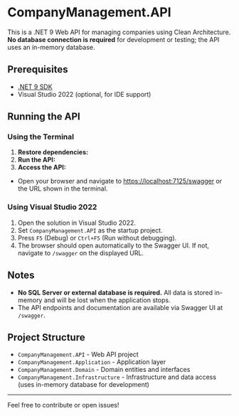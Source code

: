 # CompanyManagement.API

This is a .NET 9 Web API for managing companies using Clean Architecture.  
**No database connection is required** for development or testing; the API uses an in-memory database.

## Prerequisites

- [.NET 9 SDK](https://dotnet.microsoft.com/download/dotnet/9.0)
- Visual Studio 2022 (optional, for IDE support)

## Running the API

### Using the Terminal

1. **Restore dependencies:**
2. **Run the API:**
3. **Access the API:**
- Open your browser and navigate to [https://localhost:7125/swagger](https://localhost:7125/swagger) or the URL shown in the terminal.

### Using Visual Studio 2022

1. Open the solution in Visual Studio 2022.
2. Set `CompanyManagement.API` as the startup project.
3. Press `F5` (Debug) or `Ctrl+F5` (Run without debugging).
4. The browser should open automatically to the Swagger UI. If not, navigate to `/swagger` on the displayed URL.

## Notes

- **No SQL Server or external database is required.** All data is stored in-memory and will be lost when the application stops.
- The API endpoints and documentation are available via Swagger UI at `/swagger`.

## Project Structure

- `CompanyManagement.API` - Web API project
- `CompanyManagement.Application` - Application layer
- `CompanyManagement.Domain` - Domain entities and interfaces
- `CompanyManagement.Infrastructure` - Infrastructure and data access (uses in-memory database for development)

---

Feel free to contribute or open issues!
